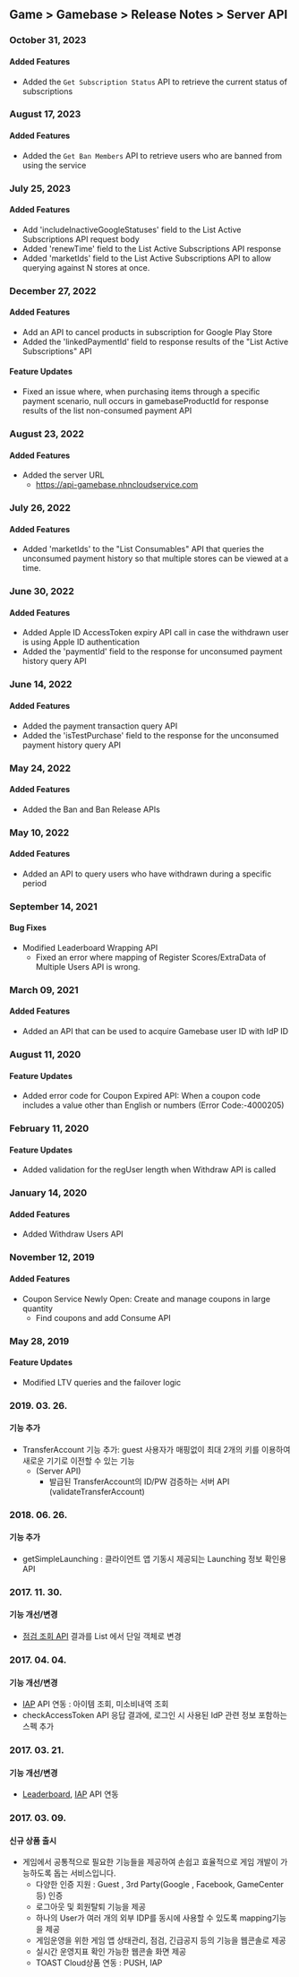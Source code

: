 ## Game > Gamebase > Release Notes > Server API

### October 31, 2023

#### Added Features
* Added the `Get Subscription Status` API to retrieve the current status of subscriptions

### August 17, 2023

#### Added Features
* Added the `Get Ban Members` API to retrieve users who are banned from using the service

### July 25, 2023

#### Added Features
* Add 'includeInactiveGoogleStatuses' field to the List Active Subscriptions API request body
* Added 'renewTime' field to the List Active Subscriptions API response
* Added 'marketIds' field to the List Active Subscriptions API to allow querying against N stores at once.

### December 27, 2022

#### Added Features

* Add an API to cancel products in subscription for Google Play Store
* Added the 'linkedPaymentId' field to response results of the "List Active Subscriptions" API

#### Feature Updates
* Fixed an issue where, when purchasing items through a specific payment scenario, null occurs in gamebaseProductId for response results of the list non-consumed payment API

### August 23, 2022

#### Added Features

* Added the server URL
	* https://api-gamebase.nhncloudservice.com

### July 26, 2022

#### Added Features
* Added 'marketIds' to the "List Consumables" API that queries the unconsumed payment history so that multiple stores can be viewed at a time. 

### June 30, 2022

#### Added Features
* Added Apple ID AccessToken expiry API call in case the withdrawn user is using Apple ID authentication
* Added the 'paymentId' field to the response for unconsumed payment history query API

### June 14, 2022

#### Added Features
* Added the payment transaction query API
* Added the 'isTestPurchase' field to the response for the unconsumed payment history query API

### May 24, 2022

#### Added Features
* Added the Ban and Ban Release APIs

### May 10, 2022

#### Added Features
* Added an API to query users who have withdrawn during a specific period

### September 14, 2021

#### Bug Fixes
* Modified Leaderboard Wrapping API
	* Fixed an error where mapping of Register Scores/ExtraData of Multiple Users API is wrong.

### March 09, 2021

#### Added Features
* Added an API that can be used to acquire Gamebase user ID with IdP ID

### August 11, 2020

#### Feature Updates
* Added error code for Coupon Expired API: When a coupon code includes a value other than English or numbers (Error Code:-4000205)

### February 11, 2020

#### Feature Updates
* Added validation for the regUser length when Withdraw API is called

### January 14, 2020

#### Added Features
* Added Withdraw Users API

### November 12, 2019

#### Added Features
* Coupon Service Newly Open: Create and manage coupons in large quantity
	* Find coupons and add Consume API

### May 28, 2019

#### Feature Updates
* Modified LTV queries and the failover logic

### 2019. 03. 26.

#### 기능 추가
* TransferAccount 기능 추가: guest 사용자가 매핑없이 최대 2개의 키를 이용하여 새로운 기기로 이전할 수 있는 기능
	- (Server API)
		* 발급된 TransferAccount의 ID/PW 검증하는 서버 API (validateTransferAccount)

### 2018. 06. 26.

#### 기능 추가
* getSimpleLaunching : 클라이언트 앱 기동시 제공되는 Launching 정보 확인용 API

### 2017. 11. 30.

#### 기능 개선/변경
* [점검 조회 API](./api-guide/#check-under-maintenance) 결과를 List 에서 단일 객체로 변경

### 2017. 04. 04.

#### 기능 개선/변경
* [IAP](./api-guide/#purchaseiap) API 연동 : 아이템 조회, 미소비내역 조회
* checkAccessToken API 응답 결과에, 로그인 시 사용된 IdP 관련 정보 포함하는 스펙 추가


### 2017. 03. 21.

#### 기능 개선/변경
* [Leaderboard](./api-guide/#leaderboard), [IAP](./api-guide/#purchaseiap) API 연동

### 2017. 03. 09.

#### 신규 상품 출시
* 게임에서 공통적으로 필요한 기능들을 제공하여 손쉽고 효율적으로 게임 개발이 가능하도록 돕는 서비스입니다.
	* 다양한 인증 지원 : Guest , 3rd Party(Google , Facebook, GameCenter 등) 인증
	* 로그아웃 및 회원탈퇴 기능을 제공
	* 하나의 User가 여러 개의 외부 IDP를 동시에 사용할 수 있도록 mapping기능을 제공
	* 게임운영을 위한 게임 앱 상태관리, 점검, 긴급공지 등의 기능을 웹콘솔로 제공
	* 실시간 운영지표 확인 가능한 웹콘솔 화면 제공
	* TOAST Cloud상품 연동 : PUSH, IAP
